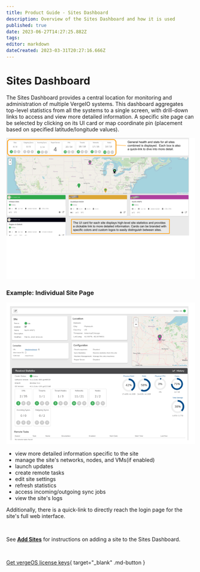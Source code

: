```yaml
---
title: Product Guide - Sites Dashboard
description: Overview of the Sites Dashboard and how it is used
published: true
date: 2023-06-27T14:27:25.882Z
tags: 
editor: markdown
dateCreated: 2023-03-31T20:27:16.666Z
---
```


# Sites Dashboard

The Sites Dashboard provides a central location for monitoring and administration of multiple VergeIO systems. This dashboard aggregates top-level statistics from all the systems to a single screen, with drill-down links to access and view more detailed information. A specific site page can be selected by clicking on its UI card or map coordinate pin (placement based on specified latitude/longitude values).

![sitedash-main.png](/public/userguide-sshots/sitedash-main.png)

### Example: Individual Site Page

![sitepage.png](/public/userguide-sshots/sitepage.png)

-   view more detailed information specific to the site
-   manage the site's networks, nodes, and VMs(if enabled)
-   launch updates
-   create remote tasks
-   edit site settings
-   refresh statistics
-   access incoming/outgoing sync jobs
-   view the site's logs

Additionally, there is a quick-link to directly reach the login page for the site's full web interface.

<br>

See [**Add Sites**](../ProductGuide/configuringsitesdash-addingsites) for instructions on adding a site to the Sites Dashboard.

<br>

[Get vergeOS license keys](https://www.verge.io/test-drive){ target="_blank" .md-button }